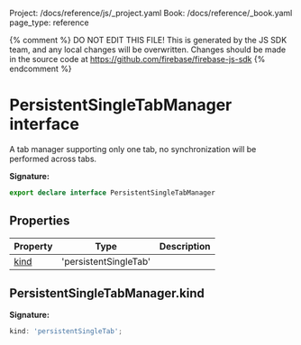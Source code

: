 Project: /docs/reference/js/_project.yaml
Book: /docs/reference/_book.yaml
page_type: reference

{% comment %}
DO NOT EDIT THIS FILE!
This is generated by the JS SDK team, and any local changes will be
overwritten. Changes should be made in the source code at
https://github.com/firebase/firebase-js-sdk
{% endcomment %}

# PersistentSingleTabManager interface
A tab manager supporting only one tab, no synchronization will be performed across tabs.

<b>Signature:</b>

```typescript
export declare interface PersistentSingleTabManager 
```

## Properties

|  Property | Type | Description |
|  --- | --- | --- |
|  [kind](./firestore_.persistentsingletabmanager.md#persistentsingletabmanagerkind) | 'persistentSingleTab' |  |

## PersistentSingleTabManager.kind

<b>Signature:</b>

```typescript
kind: 'persistentSingleTab';
```
